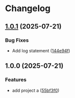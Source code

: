 # Changelog

## [1.0.1](https://github.com/simenkristoffers1/release-please/compare/project-a-v1.0.0...project-a-v1.0.1) (2025-07-21)


### Bug Fixes

* Add log statement ([144e94f](https://github.com/simenkristoffers1/release-please/commit/144e94fae1f242d1f76fbce5e1b135b4b4ac09b1))

## 1.0.0 (2025-07-21)


### Features

* add project a ([55bf3f0](https://github.com/simenkristoffers1/release-please/commit/55bf3f07849584259c9296b2bbf8aa91fb0c0a9c))
